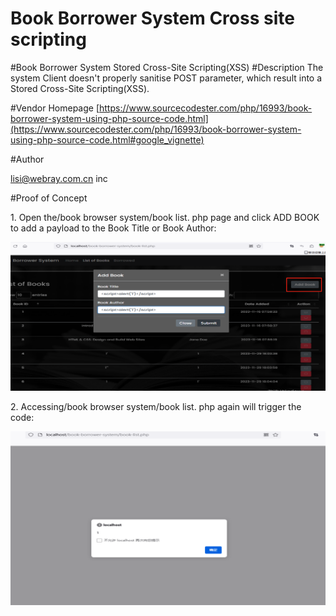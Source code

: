 # Book Borrower System Cross site scripting
#Book Borrower System Stored Cross-Site Scripting(XSS)
#Description
The system Client doesn't properly sanitise POST parameter, which result into a Stored Cross-Site Scripting(XSS).

#Vendor Homepage
[https://www.sourcecodester.com/php/16993/book-borrower-system-using-php-source-code.html](https://www.sourcecodester.com/php/16993/book-borrower-system-using-php-source-code.html#google_vignette)

#Author

lisi@webray.com.cn inc

#Proof of Concept

1\. Open the/book browser system/book list. php page and click ADD BOOK to add a payload to the Book Title or Book Author:

![image](images/LcXQdAiYJs5dQ2rSdCegOda063GLcXvi8PyNI7KvYGo.png)

2\. Accessing/book browser system/book list. php again will trigger the code:

![image](images/rxD1_hhZnd99HceDhWGAqR50nG3GqyYYGpSjmFzy4yk.png)



